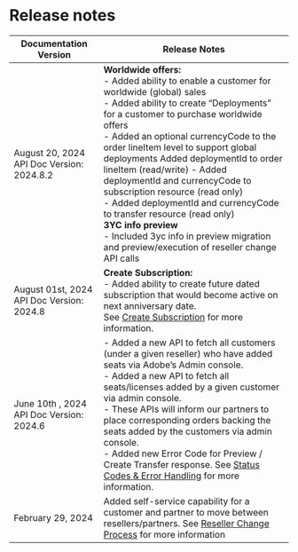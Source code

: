 # Release notes

| Documentation Version                            | Release Notes                                                                                                                                                                                                                                                                                                                                                                                                                                                                                                                                                                                                                         |
|--------------------------------------------------|---------------------------------------------------------------------------------------------------------------------------------------------------------------------------------------------------------------------------------------------------------------------------------------------------------------------------------------------------------------------------------------------------------------------------------------------------------------------------------------------------------------------------------------------------------------------------------------------------------------------------------------|
| August 20, 2024 <br /> API Doc Version: 2024.8.2 |**Worldwide offers:** <br /> - Added ability to enable a customer for worldwide (global) sales <br /> - Added ability to create “Deployments” for a customer to purchase worldwide offers <br />- Added an optional currencyCode to the order lineItem level to  support global deployments  Added deploymentId to order lineItem (read/write) -  Added deploymentId and currencyCode to subscription resource (read only) <br />- Added deploymentId and currencyCode to transfer resource (read only) <br />**3YC info preview** <br /> - Included 3yc info in preview migration and preview/execution of reseller change API calls |
| August 01st, 2024    API Doc Version: 2024.8     | **Create Subscription:** <br /> - Added ability to create future dated subscription that would become active on next anniversary date. <br /> See [Create Subscription](../subscription_management/index.md) for more information. <br />                                                                                                                                                                                                                                                                                                                                                                                   |
| June 10th , 2024    API Doc Version: 2024.6      | - Added a new API to fetch all customers (under a given reseller) who have added seats via Adobe’s Admin console. <br /> - Added a new API to fetch all seats/licenses added by a given customer via admin console.  <br /> - These APIs will inform our partners to place corresponding orders backing the seats added by the customers via admin console. <br /> - Added new Error Code for Preview / Create Transfer response.  See [Status Codes & Error Handling](../references/error_handling.md) for more information.                                                                                                         |
| February 29, 2024                                | Added self-service capability for a customer and partner to move between resellers/partners. See [Reseller Change Process](../reseller_change/index.md) for more information                                                                                                                                                                                                                                                                                                                                                                                                                                                          |
